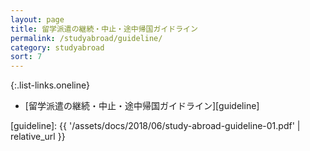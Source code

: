 ```yaml
---
layout: page
title: 留学派遣の継続・中止・途中帰国ガイドライン
permalink: /studyabroad/guideline/
category: studyabroad
sort: 7
---
```


{:.list-links.oneline}
*   [留学派遣の継続・中止・途中帰国ガイドライン][guideline]

[guideline]: {{ '/assets/docs/2018/06/study-abroad-guideline-01.pdf' | relative_url }}
